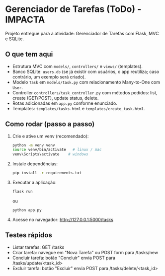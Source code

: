 # Gerenciador de Tarefas (ToDo) - IMPACTA
Projeto entregue para a atividade: Gerenciador de Tarefas com Flask, MVC e SQLite.

## O que tem aqui
- Estrutura MVC com `models/`, `controllers/` e `views/` (templates).
- Banco SQLite: `users.db` (se já existir com usuários, o app reutiliza; caso contrário, um exemplo será criado).
- Modelo `Task` em `models/task.py` com relacionamento Many-to-One com `User`.
- Controller `controllers/task_controller.py` com métodos pedidos: list, create (GET/POST), update status, delete.
- Rotas adicionadas em `app.py` conforme enunciado.
- Templates: `templates/tasks.html` e `templates/create_task.html`.

## Como rodar (passo a passo)
1. Crie e ative um venv (recomendado):
   ```bash
   python -m venv venv
   source venv/bin/activate   # linux / mac
   venv\Scripts\activate    # windows
   ```
2. Instale dependências:
   ```bash
   pip install -r requirements.txt
   ```
4. Executar a aplicação:
   ```bash
   flask run
   ```
   ou
   ```bash
   python app.py
   ```
5. Acesse no navegador: http://127.0.0.1:5000/tasks

## Testes rápidos
- Listar tarefas: GET /tasks
- Criar tarefa: navegue em "Nova Tarefa" ou POST form para /tasks/new
- Concluir tarefa: botão "Concluir" envia POST para /tasks/update/<task_id>
- Excluir tarefa: botão "Excluir" envia POST para /tasks/delete/<task_id>
